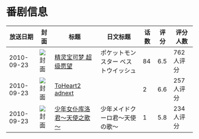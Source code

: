 # 番剧信息

|放送日期|封面|标题|日文标题|话数|评分|评分人数|
|---|---|---|---|---|---|---|
|2010-09-23|![封面](https://lain.bgm.tv/pic/cover/c/c0/55/8401_E7IT0.jpg)|[精灵宝可梦 超级愿望](https://bangumi.tv/subject/8401)|ポケットモンスター ベストウイッシュ|84|6.5|762人评分|
|2010-09-23|![封面](https://lain.bgm.tv/pic/cover/c/c8/62/8725_g2Loe.jpg)|[ToHeart2 adnext](https://bangumi.tv/subject/8725)||2|6.6|257人评分|
|2010-09-23|![封面](https://bangumi.tv/img/no_icon_subject.png)|[少年女仆库洛君～天使之歌～](https://bangumi.tv/subject/8992)|少年メイドクーロ君〜天使の歌〜|1|5.8|234人评分|

